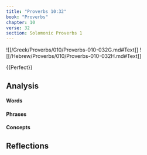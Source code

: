 ```yaml
---
title: "Proverbs 10:32"
book: "Proverbs"
chapter: 10
verse: 32
section: Solomonic Proverbs 1
---
```

![[/Greek/Proverbs/010/Proverbs-010-032G.md#Text]]
![[/Hebrew/Proverbs/010/Proverbs-010-032H.md#Text]]

{{Perfect}}

## Analysis

#### Words

#### Phrases

#### Concepts

## Reflections
